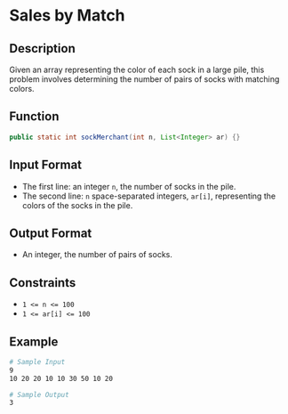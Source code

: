 # Sales by Match

## Description

Given an array representing the color of each sock in a large pile, this problem involves determining the number of pairs of socks with matching colors.

## Function

```java
public static int sockMerchant(int n, List<Integer> ar) {}
```

## Input Format

- The first line: an integer `n`, the number of socks in the pile.
- The second line: `n` space-separated integers, `ar[i]`, representing the colors of the socks in the pile.

## Output Format

- An integer, the number of pairs of socks.

## Constraints

- `1 <= n <= 100`
- `1 <= ar[i] <= 100`

## Example

```bash
# Sample Input
9
10 20 20 10 10 30 50 10 20

# Sample Output
3
```
